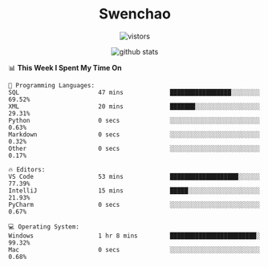 <h1 align="center">Swenchao</h3>

<p align="center">
  <img src="https://visitor-badge.glitch.me/badge?page_id=Swenchao" alt="vistors" />
</p>

<p align="center">
  <img src="https://github-readme-stats.vercel.app/api?username=Swenchao&count_private=true&show_icons=true&theme=vue-dark&hide_title=true" alt="github stats" />
</p>

<!--START_SECTION:waka-->
📊 **This Week I Spent My Time On** 

```text
💬 Programming Languages: 
SQL                      47 mins             █████████████████░░░░░░░░   69.52% 
XML                      20 mins             ███████░░░░░░░░░░░░░░░░░░   29.31% 
Python                   0 secs              ░░░░░░░░░░░░░░░░░░░░░░░░░   0.63% 
Markdown                 0 secs              ░░░░░░░░░░░░░░░░░░░░░░░░░   0.32% 
Other                    0 secs              ░░░░░░░░░░░░░░░░░░░░░░░░░   0.17%

🔥 Editors: 
VS Code                  53 mins             ███████████████████░░░░░░   77.39% 
IntelliJ                 15 mins             █████░░░░░░░░░░░░░░░░░░░░   21.93% 
PyCharm                  0 secs              ░░░░░░░░░░░░░░░░░░░░░░░░░   0.67%

💻 Operating System: 
Windows                  1 hr 8 mins         ████████████████████████░   99.32% 
Mac                      0 secs              ░░░░░░░░░░░░░░░░░░░░░░░░░   0.68%

```


<!--END_SECTION:waka-->
